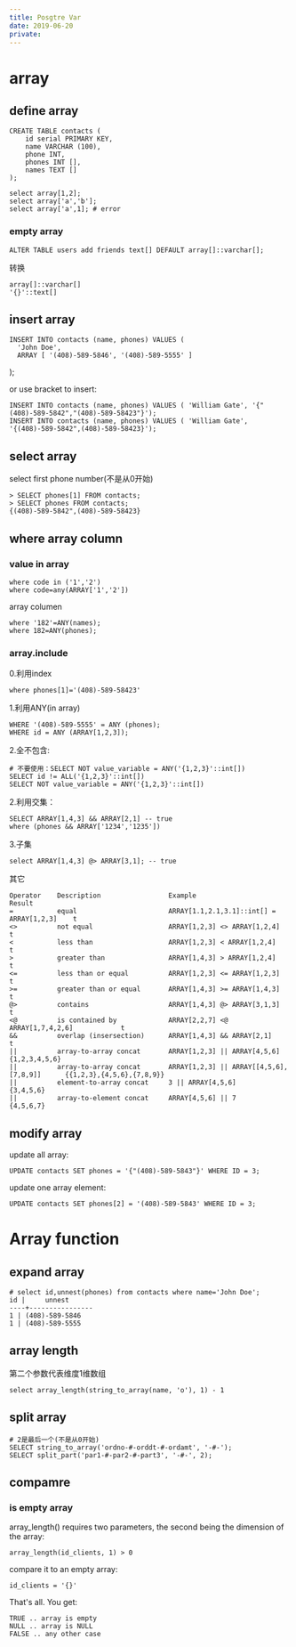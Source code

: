 ```yaml
---
title: Posgtre Var
date: 2019-06-20
private:
---
```

# array

## define array

    CREATE TABLE contacts (
        id serial PRIMARY KEY,
        name VARCHAR (100),
        phone INT,
        phones INT [],
        names TEXT []
    );

    select array[1,2];
    select array['a','b'];
    select array['a',1]; # error

### empty array
    ALTER TABLE users add friends text[] DEFAULT array[]::varchar[];

转换

    array[]::varchar[]
    '{}'::text[]

## insert array
    INSERT INTO contacts (name, phones) VALUES (
      'John Doe',
      ARRAY [ '(408)-589-5846', '(408)-589-5555' ]
   );

or use bracket to insert:

    INSERT INTO contacts (name, phones) VALUES ( 'William Gate', '{"(408)-589-5842","(408)-589-58423"}');
    INSERT INTO contacts (name, phones) VALUES ( 'William Gate', '{(408)-589-5842",(408)-589-58423}');

## select array
select first phone number(不是从0开始)

    > SELECT phones[1] FROM contacts;
    > SELECT phones FROM contacts;
    {(408)-589-5842",(408)-589-58423}

## where array column

### value in array
    where code in ('1','2')
    where code=any(ARRAY['1','2'])

array columen

    where '182'=ANY(names);
    where 182=ANY(phones);

### array.include
0.利用index

    where phones[1]='(408)-589-58423'

1.利用ANY(in array)

    WHERE '(408)-589-5555' = ANY (phones);
    WHERE id = ANY (ARRAY[1,2,3]);

2.全不包含:

    # 不要使用：SELECT NOT value_variable = ANY('{1,2,3}'::int[])
    SELECT id != ALL('{1,2,3}'::int[])
    SELECT NOT value_variable = ANY('{1,2,3}'::int[])

2.利用交集：

    SELECT ARRAY[1,4,3] && ARRAY[2,1] -- true
    where (phones && ARRAY['1234','1235'])

3.子集

    select ARRAY[1,4,3] @> ARRAY[3,1]; -- true

其它

    Operator	Description	                Example	                                Result
    =	        equal	                    ARRAY[1.1,2.1,3.1]::int[] = ARRAY[1,2,3]	t
    <>	        not equal	                ARRAY[1,2,3] <> ARRAY[1,2,4]	            t
    <	        less than	                ARRAY[1,2,3] < ARRAY[1,2,4]	                t
    >	        greater than	            ARRAY[1,4,3] > ARRAY[1,2,4]	                t
    <=	        less than or equal	        ARRAY[1,2,3] <= ARRAY[1,2,3]	            t
    >=	        greater than or equal	    ARRAY[1,4,3] >= ARRAY[1,4,3]	            t
    @>	        contains	                ARRAY[1,4,3] @> ARRAY[3,1,3]	            t
    <@	        is contained by	            ARRAY[2,2,7] <@ ARRAY[1,7,4,2,6]	        t
    &&	        overlap (insersection)	    ARRAY[1,4,3] && ARRAY[2,1]	                t
    ||	        array-to-array concat       ARRAY[1,2,3] || ARRAY[4,5,6]	            {1,2,3,4,5,6}
    ||	        array-to-array concat   	ARRAY[1,2,3] || ARRAY[[4,5,6],[7,8,9]]	    {{1,2,3},{4,5,6},{7,8,9}}
    ||	        element-to-array concat     3 || ARRAY[4,5,6]	                        {3,4,5,6}
    ||	        array-to-element concat     ARRAY[4,5,6] || 7	                        {4,5,6,7}

## modify array
update all array:

    UPDATE contacts SET phones = '{"(408)-589-5843"}' WHERE ID = 3;

update one array element:

    UPDATE contacts SET phones[2] = '(408)-589-5843' WHERE ID = 3; 

# Array function
## expand array
    # select id,unnest(phones) from contacts where name='John Doe';
    id |     unnest
    ----+----------------
    1 | (408)-589-5846
    1 | (408)-589-5555

## array length
第二个参数代表维度1维数组

    select array_length(string_to_array(name, 'o'), 1) - 1

## split array

    # 2是最后一个(不是从0开始)
    SELECT string_to_array('ordno-#-orddt-#-ordamt', '-#-');
    SELECT split_part('par1-#-par2-#-part3', '-#-', 2);

## compamre
### is empty array
array_length() requires two parameters, the second being the dimension of the array:

    array_length(id_clients, 1) > 0

compare it to an empty array:

    id_clients = '{}'

That's all. You get:

    TRUE .. array is empty
    NULL .. array is NULL
    FALSE .. any other case

